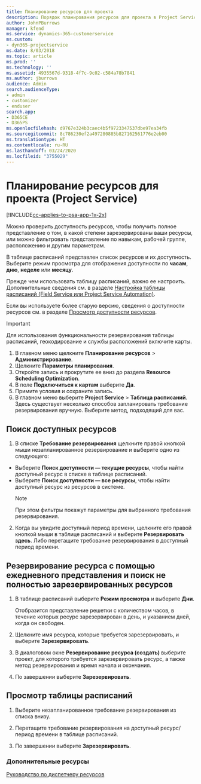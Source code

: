 ```yaml
---
title: Планирование ресурсов для проекта
description: Порядок планирования ресурсов для проекта в Project Service
author: JohnPBurrows
manager: kfend
ms.service: dynamics-365-customerservice
ms.custom:
- dyn365-projectservice
ms.date: 8/03/2018
ms.topic: article
ms.prod: ''
ms.technology: ''
ms.assetid: 4935567d-9318-4f7c-9c02-c584a78b7841
ms.author: jburrows
audience: Admin
search.audienceType:
- admin
- customizer
- enduser
search.app:
- D365CE
- D365PS
ms.openlocfilehash: d9767e324b3caec4b5f9723347537dbe97ea34fb
ms.sourcegitcommit: 8c786230ef2a497280885b827162561776e2eb00
ms.translationtype: HT
ms.contentlocale: ru-RU
ms.lasthandoff: 03/24/2020
ms.locfileid: "3755029"
---
```

# <a name="schedule-resources-for-a-project-project-service"></a>Планирование ресурсов для проекта (Project Service)

[!INCLUDE[cc-applies-to-psa-app-1x-2x](../includes/cc-applies-to-psa-app-1x-2x.md)]

Можно проверить доступность ресурсов, чтобы получить полное представление о том, в какой степени зарезервированы ваши ресурсы, или можно фильтровать представление по навыкам, рабочей группе, расположению и другим параметрам.  
  
В таблице расписаний представлен список ресурсов и их доступность. Выберите режим просмотра для отображения доступности по **часам**, **дню**, **неделе** или **месяцу**.  
  
Прежде чем использовать таблицу расписаний, важно ее настроить. Дополнительные сведения см. в разделе [Настройка таблицы расписаний (Field Service или Project Service Automation)](../field-service/configure-schedule-board.md).
  
Если вы используете более старую версию, сведения о доступности ресурсов см. в разделе [Просмотр доступности ресурсов](../project-service/view-resource-availability.md).  

> [!IMPORTANT]
>  Для использования функциональности резервирования таблицы расписаний, геокодирование и службы расположений включите карты.  
> 
> 1. В главном меню щелкните **Планирование ресурсов** > **Администрирование**.  
> 2. Щелкните **Параметры планирования**.  
> 3. Откройте запись и прокрутите ее вниз до раздела **Resource Scheduling Optimization**.  
> 4. В поле **Подключиться к картам** выберите **Да**.  
> 5. Примите условия и сохраните запись.  
> 6. В главном меню выберите **Project Service** > **Таблица расписаний**. Здесь существует несколько способов запланировать требование резервирования вручную. Выберите метод, подходящий для вас.
  
## <a name="find-available-resources"></a>Поиск доступных ресурсов

1.  В списке **Требование резервирования** щелкните правой кнопкой мыши незапланированное резервирование и выберите одно из следующего:  
  
- Выберите **Поиск доступности — текущие ресурсы**, чтобы найти доступный ресурс в списке в таблице расписаний.  
- Выберите **Поиск доступности — все ресурсы**, чтобы найти доступный ресурс из ресурсов в системе.  
   > [!NOTE]
   >  При этом фильтры покажут параметры для выбранного требования резервирования.  
  
2. Когда вы увидите доступный период времени, щелкните его правой кнопкой мыши в таблице расписаний и выберите **Резервировать здесь**. Либо перетащите требование резервирования в доступный период времени.  
  

## <a name="book-a-resource-using-the-daily-view-and-find-whos-under-booked"></a>Резервирование ресурса с помощью ежедневного представления и поиск не полностью зарезервированных ресурсов
  
1.  В таблице расписаний выберите **Режим просмотра** и выберите **Дни**.  
  
    Отобразится представление решетки с количеством часов, в течение которых ресурс зарезервирован в день, и указанием дней, когда он свободен.  
  
2.  Щелкните имя ресурса, которые требуется зарезервировать, и выберите **Зарезервировать**.  
  
3.  В диалоговом окне **Резервирование ресурса (создать)** выберите проект, для которого требуется зарезервировать ресурс, а также метод резервирования и время начала и окончания.  
  
4.  По завершении выберите **Зарезервировать**.  
  
## <a name="view-to-the-schedule-board"></a>Просмотр таблицы расписаний
  
1.  Выберите незапланированное требование резервирования из списка внизу.  
  
2.  Перетащите требование резервирования на доступный ресурс/период времени в таблице расписаний.  
  
3.  По завершении выберите **Зарезервировать**.  
  
### <a name="additional-resources"></a>Дополнительные ресурсы  
 [Руководство по диспетчеру ресурсов](../project-service/resource-manager-guide.md)
